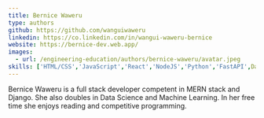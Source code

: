 ```yaml
---
title: Bernice Waweru
type: authors
github: https://github.com/wanguiwaweru
linkedin: https://co.linkedin.com/in/wangui-waweru-bernice
website: https://bernice-dev.web.app/
images:
  - url: /engineering-education/authors/bernice-waweru/avatar.jpeg 
skills: ['HTML/CSS','JavaScript','React','NodeJS','Python','FastAPI',Data Analysis',Machine Learning']
---
```

Bernice Waweru is a full stack developer competent in MERN stack and Django. She also doubles in Data Science and Machine Learning. In her free time she enjoys reading and competitive programming.
